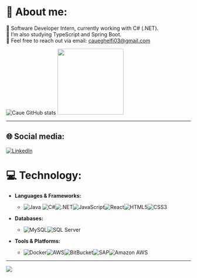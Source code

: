 # 💫 About me:
🔭 Software Developer Intern, currently working with C# (.NET). <br> 🚀 I’m also studying TypeScript and Spring Boot. <br> 📧 Feel free to reach out via email: caueghelfi03@gmail.com

![Caue GitHub stats](https://github-readme-stats.vercel.app/api?username=caueghelfi03&show_icons=true&theme=vision-friendly-dark)
<img height="180em" src="https://github-readme-stats.vercel.app/api/top-langs/?username=caueghelfi03&layout=compact&langs_count=16&theme=vision-friendly-dark"/>

---
## 🌐 Social media:
[![LinkedIn](https://img.shields.io/badge/LinkedIn-%230077B5.svg?logo=linkedin&logoColor=white)](https://linkedin.com/in/https://www.linkedin.com/in/caue-ghelfi-768840239/) 

# 💻 **Technology**:

- **Languages & Frameworks:**
  - ![Java](https://img.shields.io/badge/java-%23ED8B00.svg?style=for-the-badge&logo=java&logoColor=white) ![C#](https://img.shields.io/badge/c%23-%23239120.svg?style=for-the-badge&logo=c-sharp&logoColor=white)![.NET](https://img.shields.io/badge/.NET-5C2D91?style=for-the-badge&logo=.net&logoColor=white)![JavaScript](https://img.shields.io/badge/javascript-%23323330.svg?style=for-the-badge&logo=javascript&logoColor=%23F7DF1E)![React](https://img.shields.io/badge/react-%2320232a.svg?style=for-the-badge&logo=react&logoColor=%2361DAFB)![HTML5](https://img.shields.io/badge/html5-%23E34F26.svg?style=for-the-badge&logo=html5&logoColor=white)![CSS3](https://img.shields.io/badge/css3-%231572B6.svg?style=for-the-badge&logo=css3&logoColor=white)

- **Databases:**
  - ![MySQL](https://img.shields.io/badge/mysql-%2300f.svg?style=for-the-badge&logo=mysql&logoColor=white)![SQL Server](https://img.shields.io/badge/SQL%20Server-%23CC2927.svg?style=for-the-badge&logo=microsoft-sql-server&logoColor=white)

- **Tools & Platforms:**
  - ![Docker](https://img.shields.io/badge/docker-%232496ED.svg?style=for-the-badge&logo=docker&logoColor=white)![AWS](https://img.shields.io/badge/AWS-%23232F3E.svg?style=for-the-badge&logo=amazonaws&logoColor=white)![BitBucket](https://img.shields.io/badge/Bitbucket-0747a6?style=for-the-badge&logo=bitbucket&logoColor=white)![SAP](https://img.shields.io/badge/SAP-0FAAFF?style=for-the-badge&logo=sap&logoColor=white)![Amazon AWS](https://img.shields.io/badge/Amazon_AWS-FF9900?style=for-the-badge&logo=amazonaws&logoColor=white)
---
[![](https://visitcount.itsvg.in/api?id=CaueGhelfi&icon=0&color=0)](https://visitcount.itsvg.in)

<!-- Proudly created with GPRM ( https://gprm.itsvg.in ) -->
